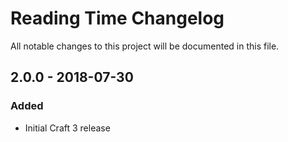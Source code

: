 # Reading Time Changelog

All notable changes to this project will be documented in this file.

## 2.0.0 - 2018-07-30

### Added
- Initial Craft 3 release
